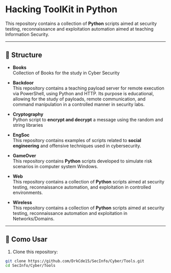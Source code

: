 # Hacking ToolKit in Python

This repository contains a collection of **Python** scripts aimed at security testing, reconnaissance and exploitation automation aimed at teaching Information Security.

---

## 📂 Structure

- **Books**  
  Collection of Books for the study in Cyber Security
  
- **Backdoor**  
  This repository contains a teaching payload server for remote execution via PowerShell, using Python and HTTP.
  Its purpose is educational, allowing for the study of payloads, remote communication, and command manipulation in a controlled manner in security labs.

- **Cryptography**  
  Python script to **encrypt and decrypt** a message using the random and string libraries

- **EngSoc**  
  This repository contains examples of scripts related to **social engineering** and offensive techniques used in cybersecurity.

- **GameOver**  
  This repository contains **Python** scripts developed to simulate risk scenarios in computer system Windows.

- **Web**  
  This repository contains a collection of **Python** scripts aimed at security testing, reconnaissance automation, and exploitation in controlled environments.

- **Wireless**  
  This repository contains a collection of **Python** scripts aimed at security testing, reconnaissance automation and exploitation in Networks/Domains.
---

## 🚀 Como Usar

1. Clone this repository:
```bash
git clone https://github.com/DrkCde15/SecInfo/Cyber/Tools.git
cd SecInfo/Cyber/Tools
